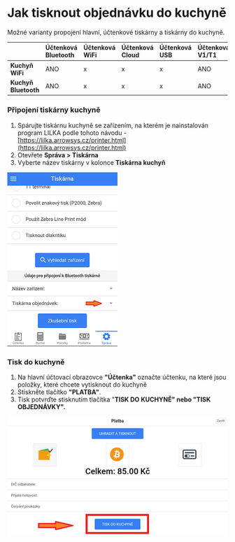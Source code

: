 # Jak tisknout objednávku do kuchyně

Možné varianty propojení hlavní, účtenkové tiskárny a tiskárny do kuchyně.

|  | **Účtenková Bluetooth** | **Účtenková WiFi** | **Účtenková Cloud** | **Účtenková USB** | **Účtenková V1/T1** | **Účtenková P200** | **Účtenková Aclas** |
| :--- | :--- | :--- | :--- | :--- | :--- | :--- | :--- |
| **Kuchyň WiFi** | ANO | x | x | x | ANO | x | x |
| **Kuchyň Bluetooth** | ANO | x | x | x | ANO | x | x |

### Připojení tiskárny kuchyně

1. Spárujte tiskárnu kuchyně se zařízením, na kterém je nainstalován program LILKA podle tohoto návodu -                                      [https://lilka.arrowsys.cz/printer.html](https://lilka.arrowsys.cz/printer.html)
2. Otevřete **Správa &gt; Tiskárna**
3. Vyberte název tiskárny v kolonce **Tiskárna kuchyň**

![](/assets/TISKARNA-KUCHYN.PNG)

### Tisk do kuchyně

1. Na hlavní účtovací obrazovce **"Účtenka"** označte účtenku, na které jsou položky, které chcete vytisknout do kuchyně
2. Stiskněte tlačítko **"PLATBA"**.
3. Tisk potvrďte stisknutím tlačítka "**TISK DO KUCHYNĚ" **nebo** "TISK OBJEDNÁVKY".**

![](img/printerkitchen.png)

